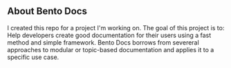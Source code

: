 ## About Bento Docs

I created this repo for a project I'm working on. 
The goal of this project is to: Help developers create good documentation for their users using a fast method and simple framework.
Bento Docs borrows from severeral approaches to modular or topic-based documentation and applies it to a specific use case.
